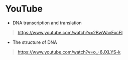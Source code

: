 # YouTube

- DNA transcription and translation
> <a href="https://www.youtube.com/watch?v=2BwWavExcFI" target="_blank">https://www.youtube.com/watch?v=2BwWavExcFI </a> 

- The structure of DNA
> <a href="https://www.youtube.com/watch?v=o_-6JXLYS-k" target="_blank">https://www.youtube.com/watch?v=o_-6JXLYS-k </a> 
